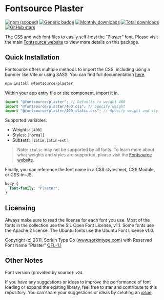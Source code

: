 # Fontsource Plaster

[![npm (scoped)](https://img.shields.io/npm/v/@fontsource/plaster?color=brightgreen)](https://www.npmjs.com/package/@fontsource/plaster) [![Generic badge](https://img.shields.io/badge/fontsource-passing-brightgreen)](https://github.com/fontsource/fontsource) [![Monthly downloads](https://badgen.net/npm/dm/@fontsource/plaster)](https://github.com/fontsource/fontsource) [![Total downloads](https://badgen.net/npm/dt/@fontsource/plaster)](https://github.com/fontsource/fontsource) [![GitHub stars](https://img.shields.io/github/stars/fontsource/fontsource.svg?style=social&label=Star)](https://github.com/fontsource/fontsource/stargazers)

The CSS and web font files to easily self-host the “Plaster” font. Please visit the main [Fontsource website](https://fontsource.org/fonts/plaster) to view more details on this package.

## Quick Installation

Fontsource offers multiple methods to import the CSS, including using a bundler like Vite or using SASS. You can find full documentation [here](https://fontsource.org/docs/getting-started/introduction).

```javascript
npm install @fontsource/plaster
```

Within your app entry file or site component, import it in.

```javascript
import "@fontsource/plaster"; // Defaults to weight 400
import "@fontsource/plaster/400.css"; // Specify weight
import "@fontsource/plaster/400-italic.css"; // Specify weight and style
```

Supported variables:
- Weights: `[400]`
- Styles: `[normal]`
- Subsets: `[latin,latin-ext]`

> Note: `italic` may not be supported by all fonts. To learn more about what weights and styles are supported, please visit the [Fontsource website](https://fontsource.org/fonts/plaster).

Finally, you can reference the font name in a CSS stylesheet, CSS Module, or CSS-in-JS.

```css
body {
  font-family: "Plaster";
}
```

## Licensing
Always make sure to read the license for each font you use. Most of the fonts in the collection use the SIL Open Font License, v1.1. Some fonts use the Apache 2 license. The Ubuntu fonts use the Ubuntu Font License v1.0.

Copyright (c) 2011, Sorkin Type Co (www.sorkintype.com) with Reserved Font Name "Plaster"
[OFL-1.1](https://openfontlicense.org)

## Other Notes
Font version (provided by source): `v24`.

If you have any suggestions or ideas to improve the performance of font loading or expand the existing library, feel free to star and contribute to this repository. You can share your suggestions or ideas by creating an [issue](https://github.com/fontsource/fontsource/issues).